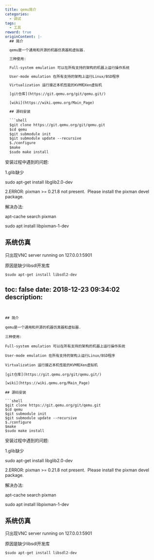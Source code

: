 ```yaml
---
title: qemu简介
categories:
  - 调试
tags:
  - 工具
reward: true
originContent: |-
  ## 简介

  qemu是一个通用和开源的机器仿真器和虚拟器.

  三种使用:

  Full-system emulation 可以在所有支持的架构的机器上运行操作系统

  User-mode emulation 在所有支持的架构上运行Linux/BSD程序

  Virtualization 运行接近本机性能的KVM和Xen虚拟机

  [git仓库](https://git.qemu.org/git/qemu.git/)

  [wiki](https://wiki.qemu.org/Main_Page)

  ## 源码安装

  ```shell
  $git clone https://git.qemu.org/git/qemu.git
  $cd qemu
  $git submodule init
  $git submodule update --recursive
  $./configure
  $make
  $sudo make install
  ```



  安装过程中遇到的问题:

  1.glib缺少

  sudo apt-get install libglib2.0-dev

  2.ERROR: pixman >= 0.21.8 not present.
  ​       Please install the pixman devel package.

  解决办法:

  apt-cache search pixman

  sudo apt install libpixman-1-dev

  ## 系统仿真

  只出现VNC server running on 127.0.0.1:5901

  原因是缺少libsdl开发库

  ```shell
  $sudo apt-get install libsdl2-dev
  ```
toc: false
date: 2018-12-23 09:34:02
description:
---
```


## 简介

qemu是一个通用和开源的机器仿真器和虚拟器.

三种使用:

Full-system emulation 可以在所有支持的架构的机器上运行操作系统

User-mode emulation 在所有支持的架构上运行Linux/BSD程序

Virtualization 运行接近本机性能的KVM和Xen虚拟机

[git仓库](https://git.qemu.org/git/qemu.git/)

[wiki](https://wiki.qemu.org/Main_Page)

## 源码安装

```shell
$git clone https://git.qemu.org/git/qemu.git
$cd qemu
$git submodule init
$git submodule update --recursive
$./configure
$make
$sudo make install
```



安装过程中遇到的问题:

1.glib缺少

sudo apt-get install libglib2.0-dev

2.ERROR: pixman >= 0.21.8 not present.
​       Please install the pixman devel package.

解决办法:

apt-cache search pixman

sudo apt install libpixman-1-dev

## 系统仿真

只出现VNC server running on 127.0.0.1:5901

原因是缺少libsdl开发库

```shell
$sudo apt-get install libsdl2-dev
```